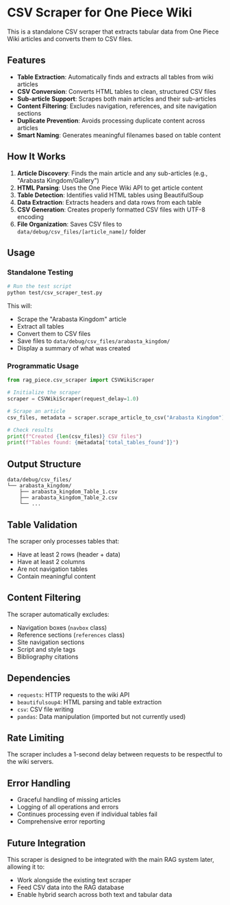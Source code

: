 # CSV Scraper for One Piece Wiki

This is a standalone CSV scraper that extracts tabular data from One Piece Wiki articles and converts them to CSV files.

## Features

- **Table Extraction**: Automatically finds and extracts all tables from wiki articles
- **CSV Conversion**: Converts HTML tables to clean, structured CSV files
- **Sub-article Support**: Scrapes both main articles and their sub-articles
- **Content Filtering**: Excludes navigation, references, and site navigation sections
- **Duplicate Prevention**: Avoids processing duplicate content across articles
- **Smart Naming**: Generates meaningful filenames based on table content

## How It Works

1. **Article Discovery**: Finds the main article and any sub-articles (e.g., "Arabasta Kingdom/Gallery")
2. **HTML Parsing**: Uses the One Piece Wiki API to get article content
3. **Table Detection**: Identifies valid HTML tables using BeautifulSoup
4. **Data Extraction**: Extracts headers and data rows from each table
5. **CSV Generation**: Creates properly formatted CSV files with UTF-8 encoding
6. **File Organization**: Saves CSV files to `data/debug/csv_files/[article_name]/` folder

## Usage

### Standalone Testing

```bash
# Run the test script
python test/csv_scraper_test.py
```

This will:
- Scrape the "Arabasta Kingdom" article
- Extract all tables
- Convert them to CSV files
- Save files to `data/debug/csv_files/arabasta_kingdom/`
- Display a summary of what was created

### Programmatic Usage

```python
from rag_piece.csv_scraper import CSVWikiScraper

# Initialize the scraper
scraper = CSVWikiScraper(request_delay=1.0)

# Scrape an article
csv_files, metadata = scraper.scrape_article_to_csv("Arabasta Kingdom")

# Check results
print(f"Created {len(csv_files)} CSV files")
print(f"Tables found: {metadata['total_tables_found']}")
```

## Output Structure

```
data/debug/csv_files/
└── arabasta_kingdom/
    ├── arabasta_kingdom_Table_1.csv
    ├── arabasta_kingdom_Table_2.csv
    └── ...
```

## Table Validation

The scraper only processes tables that:
- Have at least 2 rows (header + data)
- Have at least 2 columns
- Are not navigation tables
- Contain meaningful content

## Content Filtering

The scraper automatically excludes:
- Navigation boxes (`navbox` class)
- Reference sections (`references` class)
- Site navigation sections
- Script and style tags
- Bibliography citations

## Dependencies

- `requests`: HTTP requests to the wiki API
- `beautifulsoup4`: HTML parsing and table extraction
- `csv`: CSV file writing
- `pandas`: Data manipulation (imported but not currently used)

## Rate Limiting

The scraper includes a 1-second delay between requests to be respectful to the wiki servers.

## Error Handling

- Graceful handling of missing articles
- Logging of all operations and errors
- Continues processing even if individual tables fail
- Comprehensive error reporting

## Future Integration

This scraper is designed to be integrated with the main RAG system later, allowing it to:
- Work alongside the existing text scraper
- Feed CSV data into the RAG database
- Enable hybrid search across both text and tabular data
